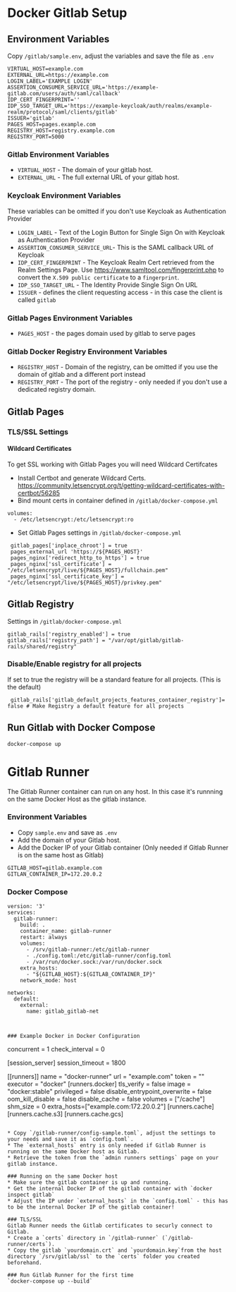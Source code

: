 
# Docker Gitlab Setup

## Environment Variables
Copy `/gitlab/sample.env`, adjust the variables and save the file as `.env`

```
VIRTUAL_HOST=example.com
EXTERNAL_URL=https://example.com
LOGIN_LABEL='EXAMPLE LOGIN'
ASSERTION_CONSUMER_SERVICE_URL='https://example-gitlab.com/users/auth/saml/callback'
IDP_CERT_FINGERPRINT=''
IDP_SSO_TARGET_URL='https://example-keycloak/auth/realms/example-realm/protocol/saml/clients/gitlab'
ISSUER='gitlab'
PAGES_HOST=pages.example.com
REGISTRY_HOST=registry.example.com
REGISTRY_PORT=5000
```
### Gitlab Environment Variables
* `VIRTUAL_HOST` - The domain of your gitlab host.
* `EXTERNAL_URL` - The full external URL of your gitlab host.

### Keycloak Environment Variables
These variables can be omitted if you don't use Keycloak as Authentication Provider

* `LOGIN_LABEL` - Text of the Login Button for Single Sign On with Keycloak as Authentication Provider
* `ASSERTION_CONSUMER_SERVICE_URL`- This is the SAML callback URL of Keycloak
* `IDP_CERT_FINGERPRINT` - The Keycloak Realm Cert retrieved from the Realm Settings Page. Use https://www.samltool.com/fingerprint.php to convert the `X.509 public certificate` to a `fingerprint`.
* `IDP_SSO_TARGET_URL` - The Identity Provide Single Sign On URL
* `ISSUER` - defines the client requesting access - in this case the client is called `gitlab`

### Gitlab Pages Environment Variables
* `PAGES_HOST` - the pages domain used by gitlab to serve pages

### Gitlab Docker Registry Environment Variables
* `REGISTRY_HOST` - Domain of the registry, can be omitted if you use the domain of gitlab and a different port instead
* `REGISTRY_PORT` - The port of the registry - only needed if you don't use a dedicated registry domain.

## Gitlab Pages

### TLS/SSL Settings
#### Wildcard Certificates
To get SSL working with Gitlab Pages you will need Wildcard Certifcates 

* Install Certbot and generate Wildcard Certs. https://community.letsencrypt.org/t/getting-wildcard-certificates-with-certbot/56285
* Bind mount certs in container defined in `/gitlab/docker-compose.yml`

```
volumes:
  - /etc/letsencrypt:/etc/letsencrypt:ro
```

* Set Gitlab Pages settings in `/gitlab/docker-compose.yml`
```
 gitlab_pages['inplace_chroot'] = true
 pages_external_url 'https://${PAGES_HOST}'
 pages_nginx['redirect_http_to_https'] = true
 pages_nginx['ssl_certificate'] = "/etc/letsencrypt/live/${PAGES_HOST}/fullchain.pem"
 pages_nginx['ssl_certificate_key'] = "/etc/letsencrypt/live/${PAGES_HOST}/privkey.pem"
```
## Gitlab Registry

Settings in `/gitlab/docker-compose.yml`
```
gitlab_rails['registry_enabled'] = true
gitlab_rails['registry_path'] = "/var/opt/gitlab/gitlab-rails/shared/registry"
```
### Disable/Enable registry for all projects
If set to true the registry will be a standard feature for all projects. (This is the default)
```
 gitlab_rails['gitlab_default_projects_features_container_registry']= false # Make Registry a default feature for all projects
```
## Run Gitlab with Docker Compose
```
docker-compose up
```
# Gitlab Runner
The Gitlab Runner container can run on any host. In this case it's runnning on the same Docker Host as the gitlab instance.

### Environment Variables
* Copy `sample.env` and save as `.env`
* Add the domain of your Gitlab host.
* Add the Docker IP of your Gitlab container (Only needed if Gitlab Runner is on the same host as Gitlab)
```
GITLAB_HOST=gitlab.example.com
GITLAN_CONTAINER_IP=172.20.0.2
```

### Docker Compose
```
version: '3'
services:
  gitlab-runner:
    build: .
    container_name: gitlab-runner
    restart: always
    volumes:
      - /srv/gitlab-runner:/etc/gitlab-runner
      - ./config.toml:/etc/gitlab-runner/config.toml
      - /var/run/docker.sock:/var/run/docker.sock
    extra_hosts:
      - "${GITLAB_HOST}:${GITLAB_CONTAINER_IP}"
    network_mode: host

networks:
  default:
    external:
      name: gitlab_gitlab-net



### Example Docker in Docker Configuration

```
concurrent = 1
check_interval = 0

[session_server]
  session_timeout = 1800

[[runners]]
  name = "docker-runner"
  url = "example.com"
  token = ""
  executor = "docker"
  [runners.docker]
    tls_verify = false
    image = "docker:stable"
    privileged = false
    disable_entrypoint_overwrite = false
    oom_kill_disable = false
    disable_cache = false
    volumes = ["/cache"]
    shm_size = 0
    extra_hosts=["example.com:172.20.0.2"]
  [runners.cache]
    [runners.cache.s3]
    [runners.cache.gcs]
```

* Copy `/gitlab-runner/config-sample.toml`, adjust the settings to your needs and save it as `config.toml`.
* The `external_hosts` entry is only needed if Gitlab Runner is running on the same Docker host as Gitlab.
* Retrieve the token from the `admin runners settings` page on your gitlab instance.

### Running on the same Docker host
* Make sure the gitlab container is up and runnning.
* Get the internal Docker IP of the gitlab container with `docker inspect gitlab`
* Adjust the IP under `external_hosts` in the `config.toml` - this has to be the internal Docker IP of the gitlab container!

### TLS/SSL
Gitlab Runner needs the Gitlab certificates to securly connect to Gitlab.
* Create a `certs` directory in `/gitlab-runner` (`/gitlab-runner/certs`).
* Copy the gitlab `yourdomain.crt` and `yourdomain.key`from the host directory `/srv/gitlab/ssl` to the `certs` folder you created beforehand.

### Run Gitlab Runner for the first time
`docker-compose up --build`
